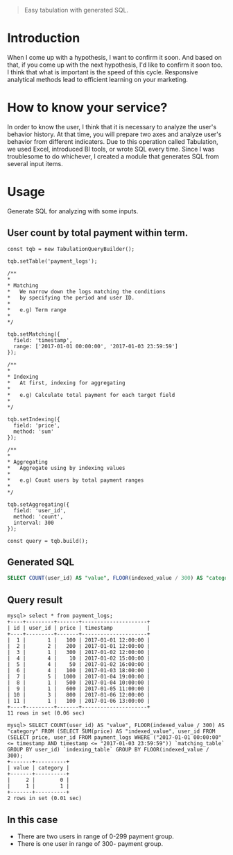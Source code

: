 > Easy tabulation with generated SQL.

# Introduction

When I come up with a hypothesis, I want to confirm it soon.
And based on that, if you come up with the next hypothesis, I'd like to confirm it soon too.
I think that what is important is the speed of this cycle.
Responsive analytical methods lead to efficient learning on your marketing.

# How to know your service?

In order to know the user, I think that it is necessary to analyze the user's behavior history.
At that time, you will prepare two axes and analyze user's behavior from different indicaters.
Due to this operation called Tabulation, we used Excel, introduced BI tools, or wrote SQL every time.
Since I was troublesome to do whichever, I created a module that generates SQL from several input items.

# Usage

Generate SQL for analyzing with some inputs.

## User count by total payment within term.

```es6
const tqb = new TabulationQueryBuilder();

tqb.setTable('payment_logs');

/**
*
* Matching
*   We narrow down the logs matching the conditions
*   by specifying the period and user ID.
*
*   e.g) Term range
*
*/

tqb.setMatching({
  field: 'timestamp',
  range: ['2017-01-01 00:00:00', '2017-01-03 23:59:59']
});

/**
*
* Indexing
*   At first, indexing for aggregating
*
*   e.g) Calculate total payment for each target field
*
*/

tqb.setIndexing({
  field: 'price',
  method: 'sum'
});

/**
*
* Aggregating
*   Aggregate using by indexing values
*
*   e.g) Count users by total payment ranges
*
*/

tqb.setAggregating({
  field: 'user_id',
  method: 'count',
  interval: 300
});

const query = tqb.build();
```
## Generated SQL

```sql
SELECT COUNT(user_id) AS "value", FLOOR(indexed_value / 300) AS "category" FROM (SELECT SUM(price) AS "indexed_value", user_id FROM (SELECT price, user_id FROM payment_logs WHERE ("2017-01-01 00:00:00" <= timestamp AND timestamp <= "2017-01-03 23:59:59")) `matching_table` GROUP BY user_id) `indexing_table` GROUP BY FLOOR(indexed_value / 300);
```

## Query result

```mysql
mysql> select * from payment_logs;
+----+---------+-------+---------------------+
| id | user_id | price | timestamp           |
+----+---------+-------+---------------------+
|  1 |       1 |   100 | 2017-01-01 12:00:00 |
|  2 |       2 |   200 | 2017-01-01 12:00:00 |
|  3 |       1 |   300 | 2017-01-02 12:00:00 |
|  4 |       4 |    10 | 2017-01-02 15:00:00 |
|  5 |       4 |    50 | 2017-01-02 16:00:00 |
|  6 |       4 |   100 | 2017-01-03 18:00:00 |
|  7 |       5 |  1000 | 2017-01-04 19:00:00 |
|  8 |       1 |   500 | 2017-01-04 10:00:00 |
|  9 |       1 |   600 | 2017-01-05 11:00:00 |
| 10 |       3 |   800 | 2017-01-06 12:00:00 |
| 11 |       1 |   100 | 2017-01-06 13:00:00 |
+----+---------+-------+---------------------+
11 rows in set (0.06 sec)

mysql> SELECT COUNT(user_id) AS "value", FLOOR(indexed_value / 300) AS "category" FROM (SELECT SUM(price) AS "indexed_value", user_id FROM (SELECT price, user_id FROM payment_logs WHERE ("2017-01-01 00:00:00" <= timestamp AND timestamp <= "2017-01-03 23:59:59")) `matching_table` GROUP BY user_id) `indexing_table` GROUP BY FLOOR(indexed_value / 300);
+-------+----------+
| value | category |
+-------+----------+
|     2 |        0 |
|     1 |        1 |
+-------+----------+
2 rows in set (0.01 sec)
```

## In this case

- There are two users in range of 0-299 payment group.
- There is one user in range of 300- payment group.
